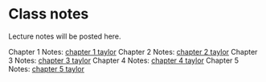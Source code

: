 # Class notes

Lecture notes will be posted here.

Chapter 1 Notes: [chapter 1 taylor](https://github.com/j-daniel-csusb/classicalmechanics/blob/master/Resources/Notes/Ch1notes.pdf)
Chapter 2 Notes: [chapter 2 taylor](https://github.com/j-daniel-csusb/classicalmechanics/blob/master/Resources/Notes/Ch2notes.pdf)
Chapter 3 Notes: [chapter 3 taylor](https://github.com/j-daniel-csusb/classicalmechanics/blob/master/Resources/Notes/Ch3notes.pdf)
Chapter 4 Notes: [chapter 4 taylor](https://github.com/j-daniel-csusb/classicalmechanics/blob/master/Resources/Notes/Ch4notes.pdf)
Chapter 5 Notes: [chapter 5 taylor](https://github.com/j-daniel-csusb/classicalmechanics/blob/master/Resources/Notes/Ch5notes.pdf)
